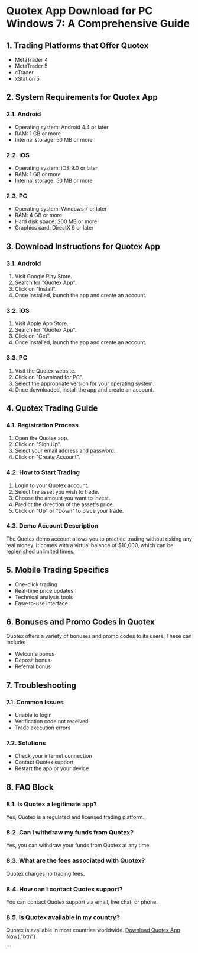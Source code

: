 # Quotex App Download for PC Windows 7: A Comprehensive Guide

## 1. Trading Platforms that Offer Quotex

-   MetaTrader 4
-   MetaTrader 5
-   cTrader
-   xStation 5

## 2. System Requirements for Quotex App

### 2.1. Android

-   Operating system: Android 4.4 or later
-   RAM: 1 GB or more
-   Internal storage: 50 MB or more

### 2.2. iOS

-   Operating system: iOS 9.0 or later
-   RAM: 1 GB or more
-   Internal storage: 50 MB or more

### 2.3. PC

-   Operating system: Windows 7 or later
-   RAM: 4 GB or more
-   Hard disk space: 200 MB or more
-   Graphics card: DirectX 9 or later

## 3. Download Instructions for Quotex App

### 3.1. Android

1.  Visit Google Play Store.
2.  Search for "Quotex App".
3.  Click on "Install".
4.  Once installed, launch the app and create an account.

### 3.2. iOS

1.  Visit Apple App Store.
2.  Search for "Quotex App".
3.  Click on "Get".
4.  Once installed, launch the app and create an account.

### 3.3. PC

1.  Visit the Quotex website.
2.  Click on "Download for PC".
3.  Select the appropriate version for your operating system.
4.  Once downloaded, install the app and create an account.

## 4. Quotex Trading Guide

### 4.1. Registration Process

1.  Open the Quotex app.
2.  Click on "Sign Up".
3.  Select your email address and password.
4.  Click on "Create Account".

### 4.2. How to Start Trading

1.  Login to your Quotex account.
2.  Select the asset you wish to trade.
3.  Choose the amount you want to invest.
4.  Predict the direction of the asset\'s price.
5.  Click on "Up" or "Down" to place your trade.

### 4.3. Demo Account Description

The Quotex demo account allows you to practice trading without risking
any real money. It comes with a virtual balance of \$10,000, which can
be replenished unlimited times.

## 5. Mobile Trading Specifics

-   One-click trading
-   Real-time price updates
-   Technical analysis tools
-   Easy-to-use interface

## 6. Bonuses and Promo Codes in Quotex

Quotex offers a variety of bonuses and promo codes to its users. These
can include:

-   Welcome bonus
-   Deposit bonus
-   Referral bonus

## 7. Troubleshooting

### 7.1. Common Issues

-   Unable to login
-   Verification code not received
-   Trade execution errors

### 7.2. Solutions

-   Check your internet connection
-   Contact Quotex support
-   Restart the app or your device

## 8. FAQ Block

### 8.1. Is Quotex a legitimate app?

Yes, Quotex is a regulated and licensed trading platform.

### 8.2. Can I withdraw my funds from Quotex?

Yes, you can withdraw your funds from Quotex at any time.

### 8.3. What are the fees associated with Quotex?

Quotex charges no trading fees.

### 8.4. How can I contact Quotex support?

You can contact Quotex support via email, live chat, or phone.

### 8.5. Is Quotex available in my country?

Quotex is available in most countries worldwide. [Download Quotex App
Now](\%22https://traff.sbs/quotexonelink\%22){."btn"}

\`\`\`

